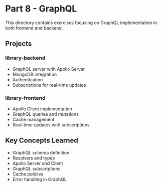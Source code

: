 # Part 8 - GraphQL

This directory contains exercises focusing on GraphQL implementation in both frontend and backend.

## Projects

### library-backend
- GraphQL server with Apollo Server
- MongoDB integration
- Authentication
- Subscriptions for real-time updates

### library-frontend
- Apollo Client implementation
- GraphQL queries and mutations
- Cache management
- Real-time updates with subscriptions

## Key Concepts Learned
- GraphQL schema definition
- Resolvers and types
- Apollo Server and Client
- GraphQL subscriptions
- Cache policies
- Error handling in GraphQL 
